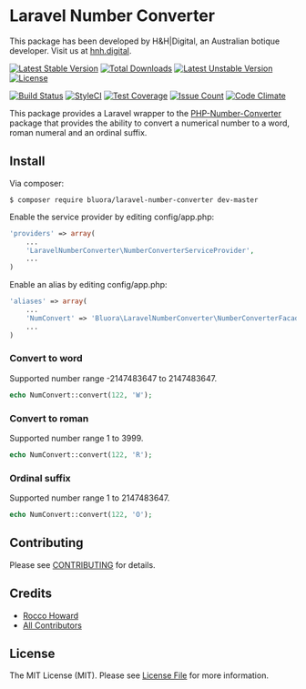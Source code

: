# Laravel Number Converter

This package has been developed by H&H|Digital, an Australian botique developer. Visit us at [hnh.digital](http://hnh.digital).

[![Latest Stable Version](https://poser.pugx.org/bluora/laravel-number-converter/v/stable.svg)](https://packagist.org/packages/bluora/laravel-number-converter) [![Total Downloads](https://poser.pugx.org/bluora/laravel-number-converter/downloads.svg)](https://packagist.org/packages/bluora/laravel-number-converter) [![Latest Unstable Version](https://poser.pugx.org/bluora/laravel-number-converter/v/unstable.svg)](https://packagist.org/packages/bluora/laravel-number-converter) [![License](https://poser.pugx.org/bluora/laravel-number-converter/license.svg)](https://packagist.org/packages/bluora/laravel-number-converter)

[![Build Status](https://travis-ci.org/bluora/laravel-number-converter.svg?branch=master)](https://travis-ci.org/bluora/laravel-number-converter) [![StyleCI](https://styleci.io/repos/74523556/shield?branch=master)](https://styleci.io/repos/74523556) [![Test Coverage](https://codeclimate.com/github/bluora/laravel-number-converter/badges/coverage.svg)](https://codeclimate.com/github/bluora/laravel-number-converter/coverage) [![Issue Count](https://codeclimate.com/github/bluora/laravel-number-converter/badges/issue_count.svg)](https://codeclimate.com/github/bluora/laravel-number-converter) [![Code Climate](https://codeclimate.com/github/bluora/laravel-number-converter/badges/gpa.svg)](https://codeclimate.com/github/bluora/laravel-number-converter)

This package provides a Laravel wrapper to the [PHP-Number-Converter](https://github.com/bluora/php-number-converter) package that provides the ability to convert a numerical number to a word, roman numeral and an ordinal suffix.

## Install

Via composer:

`$ composer require bluora/laravel-number-converter dev-master`

Enable the service provider by editing config/app.php:

```php
'providers' => array(
    ...
    'LaravelNumberConverter\NumberConverterServiceProvider',
    ...
)
```

Enable an alias by editing config/app.php:

```php
'aliases' => array(
    ...
    'NumConvert' => 'Bluora\LaravelNumberConverter\NumberConverterFacade',
    ...
)
```


### Convert to word

Supported number range -2147483647 to 2147483647.

```php
echo NumConvert::convert(122, 'W');
```

### Convert to roman

Supported number range 1 to 3999.

```php
echo NumConvert::convert(122, 'R');
```

### Ordinal suffix

Supported number range 1 to 2147483647.

```php
echo NumConvert::convert(122, 'O');
```

## Contributing

Please see [CONTRIBUTING](https://github.com/bluora/laravel-number-converter/blob/master/CONTRIBUTING.md) for details.

## Credits

* [Rocco Howard](https://github.com/therocis)
* [All Contributors](https://github.com/bluora/laravel-number-converter/contributors)

## License

The MIT License (MIT). Please see [License File](https://github.com/bluora/laravel-number-converter/blob/master/LICENSE) for more information.
